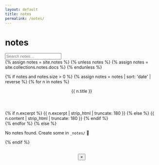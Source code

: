 ```yaml
---
layout: default
title: notes
permalink: /notes/
---
```


<link rel="stylesheet" href="{{ '/assets/notes.css' | relative_url }}">

<h1>notes</h1>
<div class="notes-toolbar">
  <input id="notes-search" type="search" placeholder="Search notes…">
</div>

<div class="notes-grid" id="notes-grid">
{% assign notes = site.notes %}
{% unless notes %}
  {% assign notes = site.collections.notes.docs %}
{% endunless %}

{% if notes and notes.size > 0 %}
  {% assign notes = notes | sort: 'date' | reverse %}
  {% for n in notes %}
    <article class="note-card" tabindex="0" data-title="{{ n.title | escape }}">
      <header class="note-title">{{ n.title }}</header>
      <div class="note-excerpt">
        {% if n.excerpt %}
          {{ n.excerpt | strip_html | truncate: 180 }}
        {% else %}
          {{ n.content | strip_html | truncate: 180 }}
        {% endif %}
      </div>
      <template class="note-full">
        {{ n.content | markdownify }}
      </template>
    </article>
  {% endfor %}
{% else %}
  <p>No notes found. Create some in <code>_notes/</code> 🎯</p>
{% endif %}
</div>

<!-- Modal -->
<div class="note-modal" id="note-modal" aria-hidden="true">
  <div class="note-modal__backdrop" data-close></div>
  <div class="note-modal__dialog" role="dialog" aria-modal="true" aria-labelledby="note-modal-title">
    <header class="note-modal__header">
      <h2 class="note-modal__title" id="note-modal-title"></h2>
      <button class="note-modal__close" type="button" aria-label="Close" data-close>×</button>
    </header>
    <div class="note-modal__content" id="note-modal-content"></div>
  </div>
</div>

<script type="module" src="{{ '/assets/notes.js' | relative_url }}"></script>